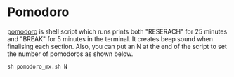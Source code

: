 # Pomodoro

[pomodoro](pomodoro/pomodoro-mx.sh) is shell script which runs prints both "RESERACH" for 25 minutes 
and "BREAK" for 5 minutes in the terminal. It creates beep sound when finalising
each section. Also, you can put an N at the end of the script to set the number of pomodoros
as shown below.

```
sh pomodoro_mx.sh N
```


